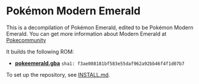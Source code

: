 # Pokémon Modern Emerald

This is a decompilation of Pokémon Emerald, edited to be Pokémon Modern Emerald.
You can get more information about Modern Emerald at [Pokecommunity](https://www.pokecommunity.com/showthread.php?t=494005)


It builds the following ROM:

* [**pokeemerald.gba**](https://datomatic.no-intro.org/index.php?page=show_record&s=23&n=1961) `sha1: f3ae088181bf583e55daf962a92bb46f4f1d07b7`

To set up the repository, see [INSTALL.md](INSTALL.md).
